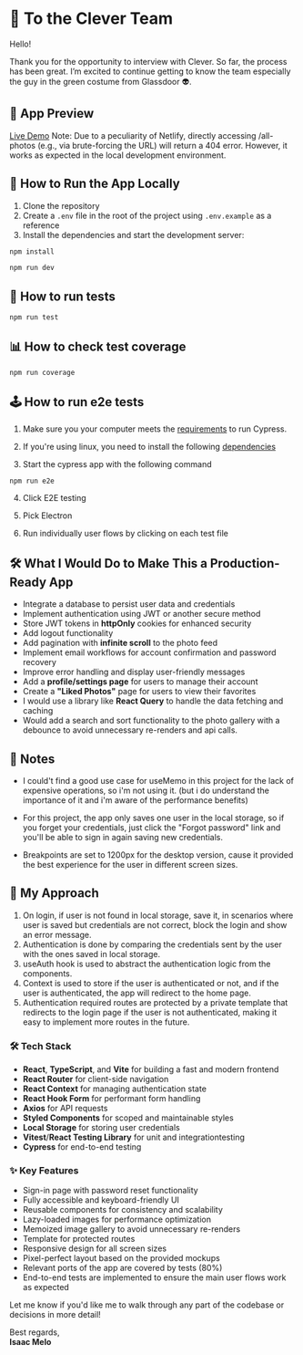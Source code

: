 # 👋 To the Clever Team

Hello!

Thank you for the opportunity to interview with Clever. So far, the process has been great. I’m excited to continue getting to know the team especially the guy in the green costume from Glassdoor 👽.

## 📱 App Preview

[Live Demo](https://cleverphotos.netlify.app/)
Note: Due to a peculiarity of Netlify, directly accessing /all-photos (e.g., via brute-forcing the URL) will return a 404 error. However, it works as expected in the local development environment.

## 🚀 How to Run the App Locally

1. Clone the repository
2. Create a `.env` file in the root of the project using `.env.example` as a reference
3. Install the dependencies and start the development server:

```bash
npm install
```

```bash
npm run dev
```

## 🧪 How to run tests

```bash
npm run test
```

## 📊 How to check test coverage

```bash
npm run coverage
```

## 🕹️ How to run e2e tests

1. Make sure you your computer meets the [requirements](https://docs.cypress.io/app/get-started/install-cypress#System-requirements) to run Cypress.

2. If you're using linux, you need to install the following [dependencies](https://docs.cypress.io/app/get-started/install-cypress#Linux-Prerequisites)

3. Start the cypress app with the following command

```bash
npm run e2e
```

4. Click E2E testing

5. Pick Electron

6. Run individually user flows by clicking on each test file

## 🛠️ What I Would Do to Make This a Production-Ready App

- Integrate a database to persist user data and credentials
- Implement authentication using JWT or another secure method
- Store JWT tokens in **httpOnly** cookies for enhanced security
- Add logout functionality
- Add pagination with **infinite scroll** to the photo feed
- Implement email workflows for account confirmation and password recovery
- Improve error handling and display user-friendly messages
- Add a **profile/settings page** for users to manage their account
- Create a **"Liked Photos"** page for users to view their favorites
- I would use a library like **React Query** to handle the data fetching and caching
- Would add a search and sort functionality to the photo gallery with a debounce to avoid unnecessary re-renders and api calls.

## 📝 Notes

- I could't find a good use case for useMemo in this project for the lack of expensive operations, so i'm not using it. (but i do understand the importance of it and i'm aware of the performance benefits)

- For this project, the app only saves one user in the local storage, so if you forget your credentials, just click the "Forgot password" link and you'll be able to sign in again saving new credentials.

- Breakpoints are set to 1200px for the desktop version, cause it provided the best experience for the user in different screen sizes.

## 🧠 My Approach

1. On login, if user is not found in local storage, save it, in scenarios where user is saved but credentials are not correct, block the login and show an error message.
2. Authentication is done by comparing the credentials sent by the user with the ones saved in local storage.
3. useAuth hook is used to abstract the authentication logic from the components.
4. Context is used to store if the user is authenticated or not, and if the user is authenticated, the app will redirect to the home page.
5. Authentication required routes are protected by a private template that redirects to the login page if the user is not authenticated, making it easy to implement more routes in the future.

### 🛠️ Tech Stack

- **React**, **TypeScript**, and **Vite** for building a fast and modern frontend
- **React Router** for client-side navigation
- **React Context** for managing authentication state
- **React Hook Form** for performant form handling
- **Axios** for API requests
- **Styled Components** for scoped and maintainable styles
- **Local Storage** for storing user credentials
- **Vitest**/**React Testing Library** for unit and integrationtesting
- **Cypress** for end-to-end testing

### ✨ Key Features

- Sign-in page with password reset functionality
- Fully accessible and keyboard-friendly UI
- Reusable components for consistency and scalability
- Lazy-loaded images for performance optimization
- Memoized image gallery to avoid unnecessary re-renders
- Template for protected routes
- Responsive design for all screen sizes
- Pixel-perfect layout based on the provided mockups
- Relevant ports of the app are covered by tests (80%)
- End-to-end tests are implemented to ensure the main user flows work as expected

Let me know if you'd like me to walk through any part of the codebase or decisions in more detail!

Best regards,  
**Isaac Melo**
